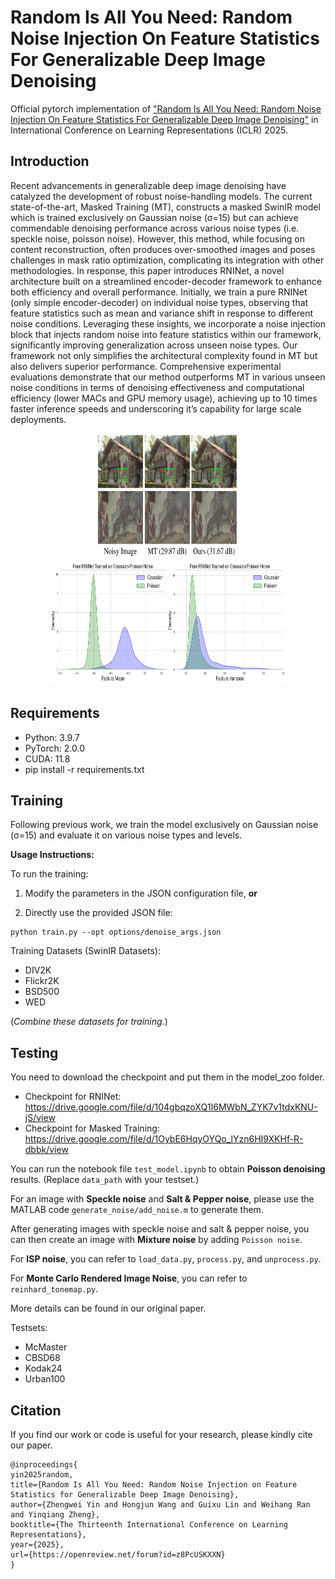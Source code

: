 # Random Is All You Need: Random Noise Injection On Feature Statistics For Generalizable Deep Image Denoising

Official pytorch implementation of ["Random Is All You Need: Random Noise Injection On Feature Statistics For Generalizable Deep Image Denoising"](https://openreview.net/forum?id=z8PcUSKXXN) in International Conference on Learning Representations (ICLR) 2025.

## Introduction

Recent advancements in generalizable deep image denoising have catalyzed the development of robust noise-handling models. The current state-of-the-art, Masked Training (MT), constructs a masked SwinIR model which is trained exclusively on Gaussian noise (σ=15) but can achieve commendable denoising performance across various noise types (i.e. speckle noise, poisson noise). However, this method, while focusing on content reconstruction, often produces over-smoothed images and poses challenges in mask ratio optimization, complicating its integration with other methodologies. In response, this paper introduces RNINet, a novel architecture built on a streamlined encoder-decoder framework to enhance both efficiency and overall performance. Initially, we train a pure RNINet (only simple encoder-decoder) on individual noise types, observing that feature statistics such as mean and variance shift in response to different noise conditions. Leveraging these insights, we incorporate a noise injection block that injects random noise into feature statistics within our framework, significantly improving generalization across unseen noise types. Our framework not only simplifies the architectural complexity found in MT but also delivers superior performance. Comprehensive experimental evaluations demonstrate that our method outperforms MT in various unseen noise conditions in terms of denoising effectiveness and computational efficiency (lower MACs and GPU memory usage), achieving up to 10 times faster inference speeds and underscoring it’s capability for large scale deployments.

<p align="center">
  <img src="./figs/fig1.png" alt="熊猫" width="230" height="200" />
  <img src="./figs/feature_shift.png" alt="熊猫2" width="380" height="200" />
</p>


## Requirements

* Python: 3.9.7
* PyTorch: 2.0.0
* CUDA: 11.8
* pip install -r requirements.txt

## Training

Following previous work, we train the model exclusively on Gaussian noise (σ=15) and evaluate it on various noise types and levels.

**Usage Instructions:**

To run the training:

1. Modify the parameters in the JSON configuration file, **or**

2. Directly use the provided JSON file:

```
python train.py --opt options/denoise_args.json
```

Training Datasets (SwinIR Datasets): 

* DIV2K
* Flickr2K
* BSD500
* WED

(*Combine these datasets for training.*)

## Testing

You need to download the checkpoint and put them in the model_zoo folder.

* Checkpoint for RNINet: https://drive.google.com/file/d/104gbqzoXQ1l6MWbN_ZYK7v1tdxKNU-jS/view
* Checkpoint for Masked Training: https://drive.google.com/file/d/1OybE6HqyOYQo_lYzn6HI9XKHf-R-dbbk/view

You can run the notebook file `test_model.ipynb` to obtain **Poisson denoising** results. (Replace `data_path` with your testset.)

For an image with **Speckle noise** and **Salt & Pepper noise**, please use the MATLAB code `generate_noise/add_noise.m` to generate them.

After generating images with speckle noise and salt & pepper noise, you can then create an image with **Mixture noise** by adding `Poisson noise`.

For **ISP noise**, you can refer to `load_data.py`, `process.py`, and `unprocess.py`.

For **Monte Carlo Rendered Image Noise**, you can refer to `reinhard_tonemap.py`.

More details can be found in our original paper.

Testsets:

* McMaster
* CBSD68
* Kodak24
* Urban100
  
## Citation
If you find our work or code is useful for your research, please kindly cite our paper.
```
@inproceedings{
yin2025random,
title={Random Is All You Need: Random Noise Injection on Feature Statistics for Generalizable Deep Image Denoising},
author={Zhengwei Yin and Hongjun Wang and Guixu Lin and Weihang Ran and Yinqiang Zheng},
booktitle={The Thirteenth International Conference on Learning Representations},
year={2025},
url={https://openreview.net/forum?id=z8PcUSKXXN}
}
```

